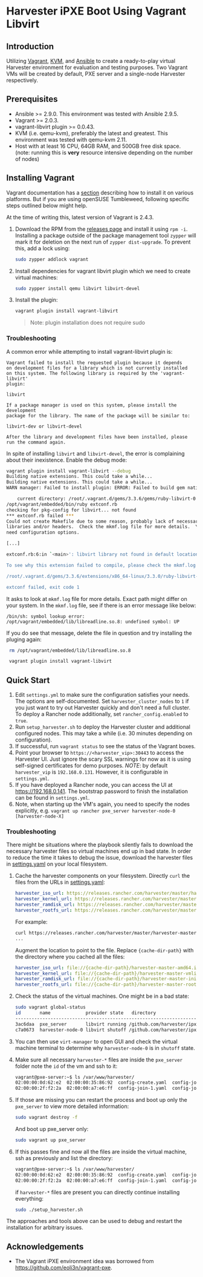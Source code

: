 Harvester iPXE Boot Using Vagrant Libvirt
=========================================

Introduction
------------

Utilizing [Vagrant][vagrant], [KVM][kvm], and [Ansible][ansible] to create a
ready-to-play virtual Harvester environment for evaluation and testing
purposes. Two Vagrant VMs will be created by default, PXE server and a
single-node Harvester respectively.

Prerequisites
-------------

-   Ansible \>= 2.9.0. This environment was tested with Ansible 2.9.5.
-   Vagrant \>= 2.0.3.
-   vagrant-libvirt plugin \>= 0.0.43.
-   KVM (i.e. qemu-kvm), preferably the latest and greatest. This
    environment was tested with qemu-kvm 2.11.
-   Host with at least 16 CPU, 64GB RAM, and 500GB free disk space. (note: running this is **very** resource intensive depending on the number of nodes)

Installing Vagrant
------------------

Vagrant documentation has a [section](https://developer.hashicorp.com/vagrant/install) describing how to install it on various platforms. But if you are using openSUSE Tumbleweed, following specific steps outlined below might help.

At the time of writing this, latest version of Vagrant is 2.4.3.

1. Download the RPM from the [releases page](https://releases.hashicorp.com/vagrant/2.4.8/) and install it using
  `rpm -i`. Installing a package outside of the package management tool `zypper`
  will mark it for deletion on the next run of `zypper dist-upgrade`. To prevent
  this, add a lock using:
    ```sh
    sudo zypper addlock vagrant
    ```
2. Install dependencies for vagrant libvirt plugin which we need to create virtual machines:
    ```sh
    sudo zypper install qemu libvirt libvirt-devel
    ```
3. Install the plugin:
    ```sh
    vagrant plugin install vagrant-libvirt
    ```
    > Note: plugin installation does not require sudo

### Troubleshooting

A common error while attempting to install vagrant-libvirt plugin is:
```
Vagrant failed to install the requested plugin because it depends
on development files for a library which is not currently installed
on this system. The following library is required by the 'vagrant-libvirt'
plugin:

libvirt

If a package manager is used on this system, please install the development
package for the library. The name of the package will be similar to:

libvirt-dev or libvirt-devel

After the library and development files have been installed, please
run the command again.
```
In spite of installing `libvirt` and `libvirt-devel`, the error is complaining about their inexistence. Enable the debug mode:
```sh
vagrant plugin install vagrant-libvirt --debug
Building native extensions. This could take a while...
Building native extensions. This could take a while...
WARN manager: Failed to install plugin: ERROR: Failed to build gem native extension.

    current directory: /root/.vagrant.d/gems/3.3.6/gems/ruby-libvirt-0.8.4/ext/libvirt
/opt/vagrant/embedded/bin/ruby extconf.rb
checking for pkg-config for libvirt... not found
*** extconf.rb failed ***
Could not create Makefile due to some reason, probably lack of necessary
libraries and/or headers.  Check the mkmf.log file for more details.  You may
need configuration options.

[...]

extconf.rb:6:in `<main>': libvirt library not found in default locations (RuntimeError)

To see why this extension failed to compile, please check the mkmf.log which can be found here:

/root/.vagrant.d/gems/3.3.6/extensions/x86_64-linux/3.3.0/ruby-libvirt-0.8.4/mkmf.log

extconf failed, exit code 1
```
It asks to look at `mkmf.log` file for more details. Exact path might differ on your system. In the `mkmf.log` file, see if there is an error message like below:
```
/bin/sh: symbol lookup error: /opt/vagrant/embedded/lib/libreadline.so.8: undefined symbol: UP
```
If you do see that message, delete the file in question and try installing the pluging again:
```sh
 rm /opt/vagrant/embedded/lib/libreadline.so.8

 vagrant plugin install vagrant-libvirt 
```

Quick Start
-----------

1.  Edit `settings.yml` to make sure the configuration satisfies your
    needs. The options are self-documented.
    Set `harvester_cluster_nodes` to `1` if you just want to try out
    Harvester quickly and don't need a full cluster.
    To deploy a Rancher node additionally, set `rancher_config.enabled` to `true`.
2.  Run `setup_harvester.sh` to deploy the Harvester cluster and additional configured nodes.
    This may take a while (i.e. 30 minutes depending on configuration).
3.  If successful, run `vagrant status` to see the status of the Vagrant
    boxes.
4.  Point your browser to `https://<harvester_vip>:30443` to
    access the Harvester UI. Just ignore the scary SSL warnings for now
    as it is using self-signed certificates for demo purposes.
    *NOTE*: by default `harvester_vip` is `192.168.0.131`. However, it is
    configurable in `settings.yml`.
5.  If you have deployed a Rancher node, you can access the UI
    at https://192.168.0.141.
    The bootstrap password to finish the installation can be found in
    `settings.yml`.
6.  Note, when starting up the VM's again, you need to specify the
    nodes explicitly, e.g. `vagrant up rancher pxe_server harvester-node-0 [harvester-node-X]`

### Troubleshooting

There might be situations where the playbook silently fails to download the necessary harvester files so virtual machines end up in bad state. In order to reduce the time it takes to debug the issue, download the harvester files in [settings.yaml](https://github.com/harvester/ipxe-examples/blob/main/vagrant-pxe-harvester/settings.yml) on your local filesystem.

1. Cache the harvester components on your filesystem. Directly `curl` the files from the URLs in [settings.yaml](https://github.com/harvester/ipxe-examples/blob/main/vagrant-pxe-harvester/settings.yml):
    ```yaml
    harvester_iso_url: https://releases.rancher.com/harvester/master/harvester-master-amd64.iso
    harvester_kernel_url: https://releases.rancher.com/harvester/master/harvester-master-vmlinuz-amd64
    harvester_ramdisk_url: https://releases.rancher.com/harvester/master/harvester-master-initrd-amd64
    harvester_rootfs_url: https://releases.rancher.com/harvester/master/harvester-master-rootfs-amd64.squashfs
    ```

    For example:
    ```bash
    curl https://releases.rancher.com/harvester/master/harvester-master-amd64.iso --output harvester-master-amd64.iso
    ...
    ```

    Augment the location to point to the file. Replace `{cache-dir-path}` with the directory where you cached all the files:
    ```yaml
    harvester_iso_url: file://{cache-dir-path}/harvester-master-amd64.iso
    harvester_kernel_url: file://{cache-dir-path}/harvester-master-vmlinuz-amd64
    harvester_ramdisk_url: file://{cache-dir-path}/harvester-master-initrd-amd64
    harvester_rootfs_url: file://{cache-dir-path}/harvester-master-rootfs-amd64.squashfs
    ```
2. Check the status of the virtual machines. One might be in a bad state:
    ```bash
    sudo vagrant global-status
    id       name             provider state   directory                                                                    
    ------------------------------------------------------------------------------------------------------------------------
    3ac6daa  pxe_server       libvirt running /github.com/harvester/ipxe-examples/vagrant-pxe-harvester 
    c7a0673  harvester-node-0 libvirt shutoff /github.com/harvester/ipxe-examples/vagrant-pxe-harvester 
    ```
3. You can then use `virt-manager` to open GUI and check the virtual machine terminal to determine why `harvester-node-0` is in `shutoff` state.
4. Make sure all necessary `harvester-*` files are inside the `pxe_server` folder note the `id` of the vm and ssh to it:
    ```bash
    vagrant@pxe-server:~$ ls /var/www/harvester/
    02:00:00:0d:62:e2  02:00:00:35:86:92  config-create.yaml  config-join-2.yaml
    02:00:00:2f:f2:2a  02:00:00:a7:e6:ff  config-join-1.yaml  config-join-3.yaml
    ```
5. If those are missing you can restart the process and boot up only the `pxe_server` to view more detailed information:
    ```bash
    sudo vagrant destroy -f
    ```
    And boot up pxe_server only:
    ```bash
    sudo vagrant up pxe_server
    ```
6. If this passes fine and now all the files are inside the virtual machine, ssh as previously and list the directory:
    ```bash
    vagrant@pxe-server:~$ ls /var/www/harvester/
    02:00:00:0d:62:e2  02:00:00:35:86:92  config-create.yaml  config-join-2.yaml  harvester-amd64.iso     harvester-rootfs-amd64.squashfs
    02:00:00:2f:f2:2a  02:00:00:a7:e6:ff  config-join-1.yaml  config-join-3.yaml  harvester-initrd-amd64  harvester-vmlinuz-amd64
    ```
    if `harvester-*` files are present you can directly continue installing everything:
    ```bash
    sudo ./setup_harvester.sh
    ```

The approaches and tools above can be used to debug and restart the installation for arbitrary issues.


Acknowledgements
----------------

-   The Vagrant iPXE environment idea was borrowed from
    <https://github.com/eoli3n/vagrant-pxe>.


[ansible]: https://www.ansible.com
[kvm]: https://www.linux-kvm.org
[vagrant]: https://www.vagrantup.com
